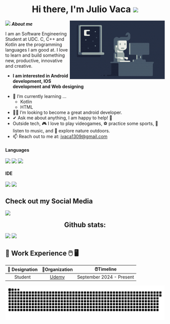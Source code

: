 <h1 align="center">Hi there, I'm Julio Vaca <img src="https://media.giphy.com/media/hvRJCLFzcasrR4ia7z/giphy.gif" width="35"></h1>
<img align="right" width=300px alt="Unicorn" src="https://raw.githubusercontent.com/AVS1508/AVS1508/master/assets/Night-Coding.gif" margin= "10px"/>

<img src="https://media.giphy.com/media/ObNTw8Uzwy6KQ/giphy.gif" padding= "10px" width="30px">&nbsp;***About me***

I am an Software Engineering Student at UDC. C, C++ and Kotlin are the programming languages I am good at. I love to learn and build something new, productive, innovative and creative.
* **I am interested in Android development, IOS development and Web designing**
- 🌱 I’m currently learning ...
  - Kotlin
  - HTML
- 🤖📱 I’m looking to become a great android developer.
- ✔ Ask me about anything, I am happy to help! 🥰<br>
- Outside tech, 🎮 I love to play videogames, ⚽ practice some sports, 🎵 listen to music, and 🌴 explore nature outdoors.
- 📫 Reach out to me at: <a href="jvaca1309@gmail.com">jvaca1309@gmail.com</a>

<h4> Languages </h4>
<span> 
  <img src="https://img.shields.io/badge/kotlin-%237F52FF.svg?style=for-the-badge&logo=kotlin&logoColor=white">
  <img src="https://img.shields.io/badge/c++-%2300599C.svg?style=for-the-badge&logo=c%2B%2B&logoColor=white">
  <img src="https://img.shields.io/badge/c%23-%23239120.svg?style=for-the-badge&logo=csharp&logoColor=white">
</span>

<h4> IDE </h4>
<span>
<img src="https://img.shields.io/badge/Android_Studio-3DDC84?style=for-the-badge&logo=android-studio&logoColor=white">
<img src="https://img.shields.io/badge/Visual_Studio_Code-0078D4?style=for-the-badge&logo=visual%20studio%20code&logoColor=white">

## Check out my Social Media
<a href="https://www.instagram.com/juliovacag/"></a>
<img src="https://img.shields.io/badge/Instagram-%23E4405F.svg?style=for-the-badge&logo=Instagram&logoColor=white">

<h2 align="center" style="margin: 5px 10px;">Github stats:</h2> 

[![](https://github-readme-stats.vercel.app/api?username=Dev-Vaca&show_icons=true&theme=tokyonight&hide_border=true&locale=en)](https://github.com/Dev-Vaca)
[![](https://github-readme-streak-stats.herokuapp.com/?user=Dev-Vaca&theme=material-palenight)](https://github.com/Dev-Vaca)
</div>

## 🚀 **Work Experience** :computer_mouse: :desktop_computer: 

| 💼 Designation |  🏢Organization | ⏰Timeline  |
| :-: | :-: | :-: |
| Student | [Udemy](https://www.udemy.com/course/desarrollo-de-apps-para-android-con-jetpack-compose-y-kotlin/?couponCode=KEEPLEARNING) | September 2024 - Present |

</h4>  
  
![𝙶𝚒𝚝𝚑𝚞𝚋 𝙲𝚘𝚗𝚝𝚛𝚒𝚋𝚞𝚝𝚒𝚘𝚗 𝙶𝚛𝚊𝚙𝚑](https://github.com/GovindSingh9447/GovindSingh9447/blob/main/github-contribution-grid-snake.svg)
